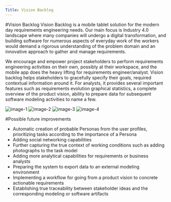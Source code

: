 ```yaml
---
Title: Vision Backlog
---
```

#Vision Backlog
Vision Backlog is a mobile tablet solution for the modern day requirements engineering needs. Our main focus is Industry 4.0 landscape where many companies will undergo a digital transformation, and building software for numerous aspects of everyday work of the workers would demand a rigorous understanding of the problem domain and an innovative approach to gather and manage requirements.

We encourage and empower project stakeholders to perform requirements engineering activities on their own, possibly at their workspace, and the mobile app does the heavy lifting for requirements engineer/analyst. Vision backlog helps stakeholders to gracefully specify their goals, required contextual information around it. For analysts, it provides several important features such as requirements evolution graphical statistics, a complete overview of the product vision, ability to prepare data for subsequent software modeling activities to name a few.

<img src="/download/Nitish/VisionBacklog_2.jpeg" alt="image-1">
<img src="/download/Nitish/VisionBacklog_1.jpeg" alt="image-2">
<img src="/download/Nitish/1.png" alt="image-3">
<img src="/download/Nitish/2.png" alt="image-4">

#Possible future improvements

- Automatic creation of probable Personas from the user profiles, prioritizing tasks according to the importance of a Persona
- Adding social networking capabilities
- Further capturing the true context of working conditions such as adding photographs to the task model
- Adding more analytical capabilities for requirements or business analysts
- Preparing the system to export data to an external modeling environment
- Implementing a workflow for going from a product vision to concrete actionable requirements
- Establishing true traceability between stakeholder ideas and the corresponding modeling or software artifacts
